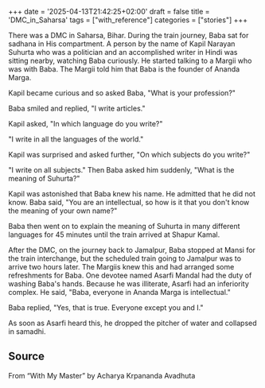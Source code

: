 +++
date = '2025-04-13T21:42:25+02:00'
draft = false
title = 'DMC_in_Saharsa'
tags = ["with_reference"]
categories = ["stories"]
+++

There was a DMC in Saharsa, Bihar. During the train journey, Baba sat for sadhana in His compartment. A person by the name of Kapil Narayan Suhurta who was a politician and an accomplished writer in Hindi was sitting nearby, watching Baba curiously. He started talking to a Margii who was with Baba. The Margii told him that Baba is the founder of Ananda Marga.

Kapil became curious and so asked Baba,
"What is your profession?"

Baba smiled and replied, "I write articles."

Kapil asked, "In which language do you write?"

"I write in all the languages of the world."

Kapil was surprised and asked further, "On which subjects do you write?"

"I write on all subjects." Then Baba asked him suddenly, "What is the meaning of Suhurta?"

Kapil was astonished that Baba knew his name. He admitted that he did not know. Baba said, "You are an intellectual, so how is it that you don't know the meaning of your own name?"

Baba then went on to explain the meaning of Suhurta in many different languages for 45 minutes until the train arrived at Shapur Kamal.

After the DMC, on the journey back to Jamalpur, Baba stopped at Mansi for the train interchange, but the scheduled train going to Jamalpur was to arrive two hours later. The Margiis knew this and had arranged some refreshments for Baba. One devotee named Asarfi Mandal had the duty of washing Baba's hands. Because he was illiterate, Asarfi had an inferiority complex. He said, "Baba, everyone in Ananda Marga is intellectual."

Baba replied, "Yes, that is true. Everyone except you and I."

As soon as Asarfi heard this, he dropped the pitcher of water and collapsed in samadhi.

## Source
From “With My Master” by Acharya Krpananda Avadhuta